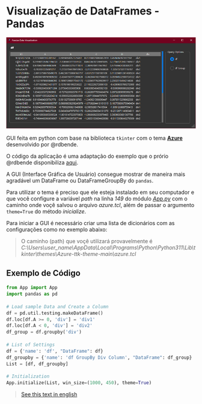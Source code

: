 # Visualização de DataFrames - Pandas

![Screenshot of the App](/screenshot.png)

GUI feita em python com base na biblioteca ```tkinter``` com o tema [**Azure**](https://github.com/rdbende/Azure-ttk-theme) desenvolvido por @rdbende.

O código da aplicação é uma adaptação do exemplo que o prório @rdbende disponibiliza [aqui](https://github.com/rdbende/Azure-ttk-theme/blob/main/example.py).

A GUI (Interface Gráfica de Usuário) consegue mostrar de maneira mais agradável um DataFrame ou DataFrameGroupBy do ```pandas```.

Para utilizar o tema é preciso que ele esteja instalado em seu computador e que você configure a variável *path* na linha *149* do módulo [*App.py*](/App.py) com o caminho onde voçê salvou o arquivo *azure.tcl*, além de passar o argumento ```theme=True``` do método *inicialize*.

Para iniciar a GUI é necessário criar uma lista de dicionários com as configurações como no exemplo abaixo:

> O caminho (path) que voçê utilizará provavelmente é
*C:\\Users\user_name\\AppData\\Local\\Programs\\Python\\Python311\\Lib\\tkinter\\themes\\Azure-ttk-theme-main\\azure.tcl*

## Exemplo de Código
```python
from App import App
import pandas as pd

# Load sample Data and Create a Column
df = pd.util.testing.makeDataFrame()
df.loc[df.A >= 0, 'div'] = 'div1'
df.loc[df.A < 0, 'div'] = 'div2'
df_group = df.groupby('div')

# List of Settings
df = {'name': 'df', "DataFrame": df}
df_groupby = {'name': 'df GroupBy Div Column', "DataFrame": df_group}
List = [df, df_groupby]

# Initialization
App.initialize(List, win_size=(1000, 450), theme=True)
```

> [See this text in english](/README.MD)